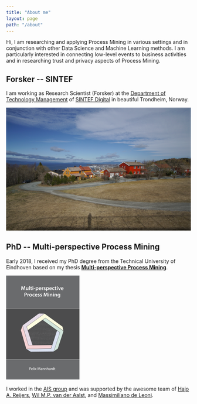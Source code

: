 ```yaml
---
title: "About me"
layout: page
path: "/about"
---
```


Hi, I am researching and applying Process Mining in various settings and in conjunction with other Data Science and Machine Learning methods. I am particularly interested in connecting low-level events to business activities and in researching trust and privacy aspects of Process Mining.

## Forsker -- SINTEF

I am working as Research Scientist (Forsker) at the [Department of Technology Management](https://www.sintef.no/en/technology-and-society/industrial_management/) of [SINTEF Digital](https://www.sintef.no/en/digital/) in beautiful Trondheim, Norway.

![View from Teisendammen](Trondheim2015-04809.jpg)

## PhD -- Multi-perspective Process Mining

Early 2018, I received my PhD degree from the Technical University of Eindhoven based on my thesis [**Multi-perspective Process Mining**](/thesis).

![Multi-perspective Process Mining](./mannhardt-cover-front.png)  

I worked in the [AIS group](http://www.win.tue.nl/ais/) and was supported by the awesome team of [Hajo A. Reijers](http://reijers.com), [Wil M.P. van der Aalst](http://vdaalst.com/), and [Massimiliano de Leoni](http://www.win.tue.nl/~mdeleoni/). 
